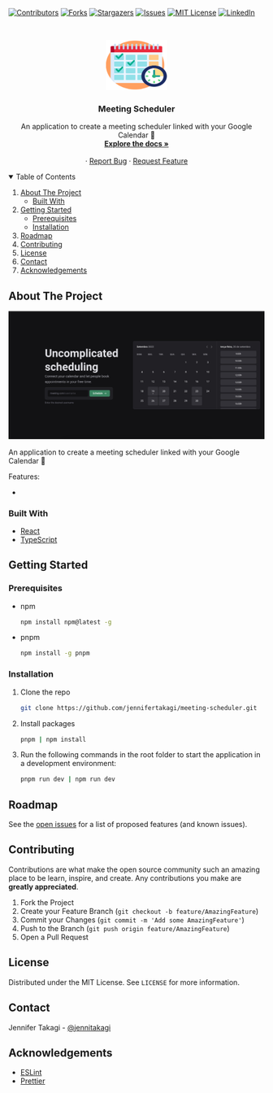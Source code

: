 <!-- Inspired by https://github.com/jennifertakagi/REPO_NAME -->

<!-- PROJECT SHIELDS -->

[![Contributors][contributors-shield]][contributors-url]
[![Forks][forks-shield]][forks-url]
[![Stargazers][stars-shield]][stars-url]
[![Issues][issues-shield]][issues-url]
[![MIT License][license-shield]][license-url]
[![LinkedIn][linkedin-shield]][linkedin-url]

<!-- PROJECT LOGO -->
<br />
<p align="center">
  <a href="https://github.com/jennifertakagi/meeting-scheduler">
    <img src="docs/logo.png" alt="Logo" width="120" height="100">
  </a>

  <h3 align="center">Meeting Scheduler</h3>

  <p align="center">
    An application to create a meeting scheduler linked with your Google Calendar 📅
    <br />
    <a href="https://github.com/jennifertakagi/meeting-scheduler"><strong>Explore the docs »</strong></a>
    <br />
    <br />
    ·
    <a href="https://github.com/jennifertakagi/meeting-scheduler/issues">Report Bug</a>
    ·
    <a href="https://github.com/jennifertakagi/meeting-scheduler/issues">Request Feature</a>

  </p>
</p>

<!-- TABLE OF CONTENTS -->
<details open="open">
  <summary>Table of Contents</summary>
  <ol>
    <li>
      <a href="#about-the-project">About The Project</a>
      <ul>
        <li><a href="#built-with">Built With</a></li>
      </ul>
    </li>
    <li>
      <a href="#getting-started">Getting Started</a>
      <ul>
        <li><a href="#prerequisites">Prerequisites</a></li>
        <li><a href="#installation">Installation</a></li>
      </ul>
    </li>
    <li><a href="#roadmap">Roadmap</a></li>
    <li><a href="#contributing">Contributing</a></li>
    <li><a href="#license">License</a></li>
    <li><a href="#contact">Contact</a></li>
    <li><a href="#acknowledgements">Acknowledgements</a></li>
  </ol>
</details>

<!-- ABOUT THE PROJECT -->

## About The Project

[![Product Name Screen Shot][product-screenshot]](#)

An application to create a meeting scheduler linked with your Google Calendar 📅

Features:

-

### Built With

- [React](https://react.dev/)
- [TypeScript](typescriptlang.org/)

<!-- GETTING STARTED -->

## Getting Started

### Prerequisites

- npm

  ```sh
  npm install npm@latest -g
  ```

- pnpm

  ```sh
  npm install -g pnpm
  ```

### Installation

1. Clone the repo
   ```sh
   git clone https://github.com/jennifertakagi/meeting-scheduler.git
   ```
2. Install packages
   ```sh
   pnpm | npm install
   ```
3. Run the following commands in the root folder to start the application in a development environment:
   ```sh
   pnpm run dev | npm run dev
   ```

<!-- ROADMAP -->

## Roadmap

See the [open issues](https://github.com/jennifertakagi/meeting-scheduler/issues) for a list of proposed features (and known issues).

<!-- CONTRIBUTING -->

## Contributing

Contributions are what make the open source community such an amazing place to be learn, inspire, and create. Any contributions you make are **greatly appreciated**.

1. Fork the Project
2. Create your Feature Branch (`git checkout -b feature/AmazingFeature`)
3. Commit your Changes (`git commit -m 'Add some AmazingFeature'`)
4. Push to the Branch (`git push origin feature/AmazingFeature`)
5. Open a Pull Request

<!-- LICENSE -->

## License

Distributed under the MIT License. See `LICENSE` for more information.

<!-- CONTACT -->

## Contact

Jennifer Takagi - [@jennitakagi](https://twitter.com/jennitakagi)

<!-- ACKNOWLEDGEMENTS -->

## Acknowledgements

- [ESLint](https://eslint.org/)
- [Prettier](https://prettier.io/)

<!-- MARKDOWN LINKS & IMAGES -->
<!-- https://www.markdownguide.org/basic-syntax/#reference-style-links -->

[contributors-shield]: https://img.shields.io/github/contributors/jennifertakagi/meeting-scheduler.svg?style=for-the-badge
[contributors-url]: https://github.com/jennifertakagi/meeting-scheduler/graphs/contributors
[forks-shield]: https://img.shields.io/github/forks/jennifertakagi/meeting-scheduler.svg?style=for-the-badge
[forks-url]: https://github.com/jennifertakagi/meeting-scheduler/network/members
[stars-shield]: https://img.shields.io/github/stars/jennifertakagi/meeting-scheduler.svg?style=for-the-badge
[stars-url]: https://github.com/jennifertakagi/meeting-scheduler/stargazers
[issues-shield]: https://img.shields.io/github/issues/jennifertakagi/meeting-scheduler.svg?style=for-the-badge
[issues-url]: https://github.com/jennifertakagi/meeting-scheduler/issues
[license-shield]: https://img.shields.io/github/license/jennifertakagi/meeting-scheduler.svg?style=for-the-badge
[license-url]: https://github.com/jennifertakagi/meeting-scheduler/blob/master/LICENSE.txt
[linkedin-shield]: https://img.shields.io/badge/-LinkedIn-black.svg?style=for-the-badge&logo=linkedin&colorB=555
[linkedin-url]: https://linkedin.com/in/jennifertakagi
[product-screenshot]: docs/homepage.png
